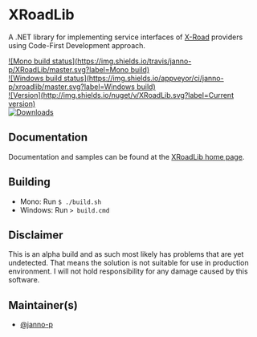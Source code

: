 # XRoadLib

A .NET library for implementing service interfaces of [X-Road](http://x-road.eu) providers using Code-First Development approach.

[![Mono build status](https://img.shields.io/travis/janno-p/XRoadLib/master.svg?label=Mono build)](https://travis-ci.org/janno-p/XRoadLib/)  
[![Windows build status](https://img.shields.io/appveyor/ci/janno-p/xroadlib/master.svg?label=Windows build)](https://ci.appveyor.com/project/janno-p/xroadlib)  
[![Version](http://img.shields.io/nuget/v/XRoadLib.svg?label=Current version)](https://www.nuget.org/packages/XRoadLib/)  
[![Downloads](https://img.shields.io/nuget/dt/XRoadLib.svg?label=Downloads)](https://www.nuget.org/stats/packages/XRoadLib?groupby=Version)

## Documentation

Documentation and samples can be found at the [XRoadLib home page](http://janno-p.github.com/XRoadLib/).

## Building

* Mono: Run `$ ./build.sh`
* Windows: Run `> build.cmd`

## Disclaimer

This is an alpha build and as such most likely has problems that are yet undetected. That means the solution is not suitable
for use in production environment. I will not hold responsibility for any damage caused by this software.

## Maintainer(s)

* [@janno-p](https://github.com/janno-p)
